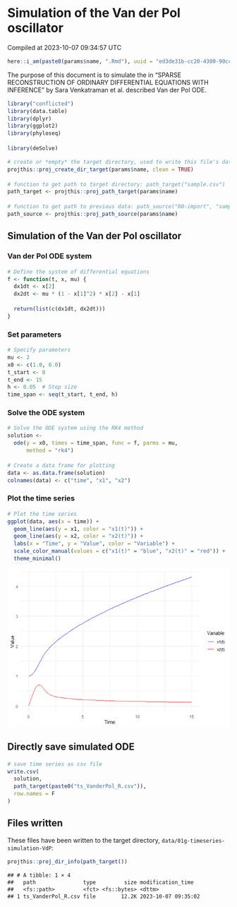 Simulation of the Van der Pol oscillator
================
Compiled at 2023-10-07 09:34:57 UTC

``` r
here::i_am(paste0(params$name, ".Rmd"), uuid = "ed3de31b-cc20-4300-90cc-e98faa8c0c62")
```

The purpose of this document is to simulate the in “SPARSE
RECONSTRUCTION OF ORDINARY DIFFERENTIAL EQUATIONS WITH INFERENCE” by
Sara Venkatraman et al. described Van der Pol ODE.

``` r
library("conflicted")
library(data.table)
library(dplyr)
library(ggplot2)
library(phyloseq)

library(deSolve)
```

``` r
# create or *empty* the target directory, used to write this file's data: 
projthis::proj_create_dir_target(params$name, clean = TRUE)

# function to get path to target directory: path_target("sample.csv")
path_target <- projthis::proj_path_target(params$name)

# function to get path to previous data: path_source("00-import", "sample.csv")
path_source <- projthis::proj_path_source(params$name)
```

## Simulation of the Van der Pol oscillator

### Van der Pol ODE system

``` r
# Define the system of differential equations
f <- function(t, x, mu) {
  dx1dt <- x[2]
  dx2dt <- mu * (1 - x[1]^2) * x[2] - x[1]
  
  return(list(c(dx1dt, dx2dt)))
}
```

### Set parameters

``` r
# Specify parameters
mu <- 2
x0 <- c(1.0, 0.0)
t_start <- 0
t_end <- 15
h <- 0.05  # Step size
time_span <- seq(t_start, t_end, h)
```

### Solve the ODE system

``` r
# Solve the ODE system using the RK4 method
solution <- 
  ode(y = x0, times = time_span, func = f, parms = mu,
      method = "rk4")

# Create a data frame for plotting
data <- as.data.frame(solution)
colnames(data) <- c("time", "x1", "x2")
```

### Plot the time series

``` r
# Plot the time series
ggplot(data, aes(x = time)) +
  geom_line(aes(y = x1, color = "x1(t)")) +
  geom_line(aes(y = x2, color = "x2(t)")) +
  labs(x = "Time", y = "Value", color = "Variable") +
  scale_color_manual(values = c("x1(t)" = "blue", "x2(t)" = "red")) +
  theme_minimal()
```

![](01g-timeseries-simulation-VdP_files/figure-gfm/unnamed-chunk-4-1.png)<!-- -->

## Directly save simulated ODE

``` r
# save time series as csv file
write.csv(
  solution,
  path_target(paste0("ts_VanderPol_R.csv")),
  row.names = F
)
```

## Files written

These files have been written to the target directory,
`data/01g-timeseries-simulation-VdP`:

``` r
projthis::proj_dir_info(path_target())
```

    ## # A tibble: 1 × 4
    ##   path               type         size modification_time  
    ##   <fs::path>         <fct> <fs::bytes> <dttm>             
    ## 1 ts_VanderPol_R.csv file        12.2K 2023-10-07 09:35:02
